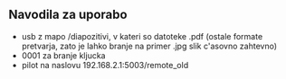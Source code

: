 ## Navodila za uporabo

* usb z mapo /diapozitivi, v kateri so datoteke .pdf (ostale formate pretvarja, zato je lahko branje na primer .jpg slik
c'asovno zahtevno)
* 0001 za branje kljucka
* pilot na naslovu 192.168.2.1:5003/remote_old

